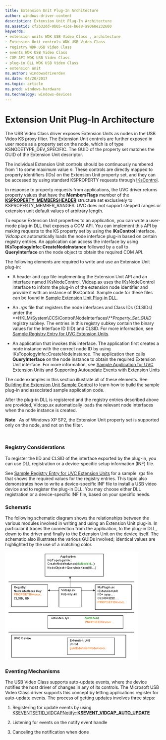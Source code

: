 ```yaml
---
title: Extension Unit Plug-In Architecture
author: windows-driver-content
description: Extension Unit Plug-In Architecture
ms.assetid: cf2b32dd-0b65-41ce-b6e8-a9068e232600
keywords:
- extension units WDK USB Video Class , architecture
- Extension Unit controls WDK USB Video Class
- registry WDK USB Video Class
- events WDK USB Video Class
- COM API WDK USB Video Class
- plug-in DLL WDK USB Video Class
- extension unit
ms.author: windowsdriverdev
ms.date: 04/20/2017
ms.topic: article
ms.prod: windows-hardware
ms.technology: windows-devices
---
```


# Extension Unit Plug-In Architecture


The USB Video Class driver exposes Extension Units as nodes in the USB Video KS proxy filter. The Extension Unit controls are further exposed in user mode as a property set on the node, which is of type KSNODETYPE\_DEV\_SPECIFIC. The GUID of the property set matches the GUID of the Extension Unit descriptor.

The individual Extension Unit controls should be continuously numbered from 1 to some maximum value *n*. These controls are directly mapped to property identifiers (IDs) on the Extension Unit property set, and they can be accessed by using standard KSPROPERTY requests through [IKsControl](https://msdn.microsoft.com/library/windows/hardware/ff559766).

In response to property requests from applications, the UVC driver returns property values that have the **MembersFlags** member of the [**KSPROPERTY\_MEMBERSHEADER**](https://msdn.microsoft.com/library/windows/hardware/ff565189) structure set exclusively to KSPROPERTY\_MEMBER\_RANGES. UVC does not support stepped ranges or extension unit default values of arbitrary length.

To expose Extension Unit properties to an application, you can write a user-mode plug-in DLL that exposes a COM API. You can implement this API by making requests to the KS property set by using the **IKsControl** interface. *Vidcap.ax* automatically loads the node interface plug-in based on certain registry entries. An application can access the interface by using **IKsTopologyInfo::CreateNodeInstance** followed by a call to **QueryInterface** on the node object to obtain the required COM API.

The following elements are required to write and use an Extension Unit plug-in:

-   A header and cpp file implementing the Extension Unit API and an interface named IKsNodeControl. Vidcap.ax uses the IKsNodeControl interface to inform the plug-in of the extension node identifier and provide it with an instance of IKsControl. Sample code for these files can be found in [Sample Extension Unit Plug-in DLL](sample-extension-unit-plug-in-dll.md).

-   An *.rgs* file that registers the node interfaces and Class IDs (CLSIDs) under the **HKLM\\System\\CCS\\Control\\NodeInterfaces\\***Property\_Set\_GUID* registry subkey. The entries in this registry subkey contain the binary values for the Interface ID (IID) and CLSID. For more information, see [Sample Registry Entry for UVC Extension Units](sample-registry-entry-for-uvc-extension-units.md).

-   An application that invokes this interface. The application first creates a node instance with the correct node ID by using IKsTopologyInfo::CreateNodeInstance. The application then calls **QueryInterface** on the node instance to obtain the required Extension Unit interface. For more information, see [Sample Application for UVC Extension Units](sample-application-for-uvc-extension-units.md) and [Supporting Autoupdate Events with Extension Units](supporting-autoupdate-events-with-extension-units.md)

The code examples in this section illustrate all of these elements. See [Building the Extension Unit Sample Control](building-the-extension-unit-sample-control.md) to learn how to build the sample plug-in and associated sample application code.

After the plug-in DLL is registered and the registry entries described above are provided, Vidcap.ax automatically loads the relevant node interfaces when the node instance is created.

**Note**   As of Windows XP SP2, the Extension Unit property set is supported only on the node, and not on the filter.

 

### Registry Considerations

To register the IID and CLSID of the interface exported by the plug-in, you can use DLL registration or a device-specific setup information (INF) file.

See [Sample Registry Entry for UVC Extension Units](sample-registry-entry-for-uvc-extension-units.md) for a sample *.rgs* file that shows the required values for the registry entries. This topic also demonstrates how to write a device-specific INF file to install a USB video device and to register the plug-in DLL. You may choose either DLL registration or a device-specific INF file, based on your specific needs.

### Schematic

The following schematic diagram shows the relationships between the various modules involved in writing and using an Extension Unit plug-in. In particular it traces the connection from the application, to the plug-in DLL, down to the driver and finally to the Extension Unit on the device itself. The schematic also illustrates the various GUIDs involved; identical values are highlighted by the use of a matching color.

![diagram illustrating the extension unit plug-in and associated modules](images/usbvidextension.gif)

### Eventing Mechanisms

The USB Video Class supports auto-update events, where the device notifies the host driver of changes in any of its controls. The Microsoft USB Video Class driver supports this concept by letting applications register for auto-update events. The process of getting updates involves three steps:

1.  Registering for update events by using [KSEVENTSETID\_VIDCAPNotify](https://msdn.microsoft.com/library/windows/hardware/ff561773)::[**KSEVENT\_VIDCAP\_AUTO\_UPDATE**](https://msdn.microsoft.com/library/windows/hardware/ff561916)

2.  Listening for events on the notify event handle

3.  Canceling the notification when done

 

 




